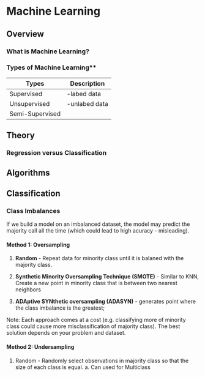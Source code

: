 
# Machine Learning

## Overview

### What is Machine Learning?


### Types of Machine Learning**
|  Types         |  Description      |
|----------------|------------------|
|Supervised      |-labed data      |
|Unsupervised    | -unlabed data   |
|Semi-Supervised |                 |
  
## Theory

### Regression versus Classification


## Algorithms


## Classification

### Class Imbalances

If we build a model on an imbalanced dataset, the model may predict the majority call all the time (which could lead to high acuracy - misleading). 

#### Method 1: Oversampling 

1. **Random** - Repeat data for minority class until it is balaned with the majority class. 
	
2. **Synthetic Minority Oversampling Technique (SMOTE)** - Similar to KNN, Create a new point in minority class that is between two nearest neighbors
	
3. **ADAptive SYNthetic oversampling (ADASYN)** - generates point where the class imbalance is the greatest; 

Note: Each approach comes at a cost (e.g. classifying more of minority class could cause more misclassification of majority class). The best solution depends on your problem and dataset.

#### Method 2: Undersampling 
1. Random - Randomly select observations in majority class so that the size of each class is equal. 
	a. Can used for Multiclass
<!--stackedit_data:
eyJoaXN0b3J5IjpbNTczMTY1NTQyLC0yMDY1NjI2MzUzLC0xNz
E4ODk3Nzk1LDcyNDY2NzM3MywxMTU5NDMzMjE5LDYzOTc2OTc2
NywzMzE1NTg2OTZdfQ==
-->